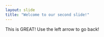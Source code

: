 ```yaml
---
layout: slide
title: "Welcome to our second slide!"
---
```

This is GREAT!
Use the left arrow to go back!
